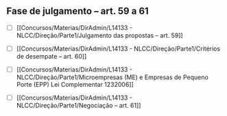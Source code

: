 ## Fase de julgamento – art. 59 a 61


- [ ] [[Concursos/Materias/DirAdmin/L14133 - NLCC/Direção/Parte1/Julgamento das propostas – art. 59]]



- [ ] [[Concursos/Materias/DirAdmin/L14133 - NLCC/Direção/Parte1/Critérios de desempate – art. 60]]


- [ ] [[Concursos/Materias/DirAdmin/L14133 - NLCC/Direção/Parte1/Microempresas (ME) e Empresas de Pequeno Porte (EPP) Lei Complementar 1232006]]



- [ ] [[Concursos/Materias/DirAdmin/L14133 - NLCC/Direção/Parte1/Negociação – art. 61]]
